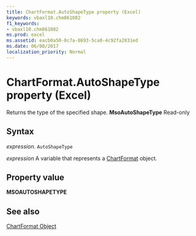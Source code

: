 ```yaml
---
title: ChartFormat.AutoShapeType property (Excel)
keywords: vbaxl10.chm861082
f1_keywords:
- vbaxl10.chm861082
ms.prod: excel
ms.assetid: eacb0a50-0c7a-8693-5ca0-4c92fa2831ed
ms.date: 06/08/2017
localization_priority: Normal
---
```



# ChartFormat.AutoShapeType property (Excel)

Returns the type of the specified shape.  **MsoAutoShapeType** Read-only


## Syntax

_expression_. `AutoShapeType`

_expression_ A variable that represents a [ChartFormat](Excel.ChartFormat.md) object.


## Property value

 **MSOAUTOSHAPETYPE**


## See also


[ChartFormat Object](Excel.ChartFormat.md)

